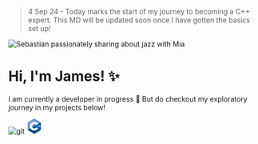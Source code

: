 > 4 Sep 24 - Today marks the start of my journey to becoming a C++ expert.
> This MD will be updated soon once I have gotten the basics set up!

![Sebastian passionately sharing about jazz with Mia](https://media.giphy.com/media/l3vQYfr7AHKzcEu9W/giphy.gif)

# Hi, I'm James! ✨

I am currently a developer in progress 🚧 But do checkout my exploratory journey in my projects below!

<inline><img src="https://www.vectorlogo.zone/logos/git-scm/git-scm-icon.svg" alt="git" width="30" height="30"/></inline>
<inline><img src="https://raw.githubusercontent.com/devicons/devicon/master/icons/cplusplus/cplusplus-original.svg" alt="cplusplus" width="30" height="30"/> </inline>


